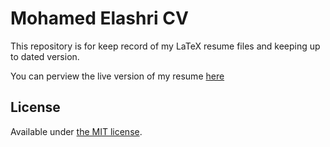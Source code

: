 
# Mohamed Elashri CV 

This repository is for keep record of my LaTeX resume files and keeping up to dated version. 

You can perview the live version of my resume [here](https://github.com/MohamedElashri/ME-Resume/blob/Main/Resume.pdf "Mohamed's Resume")


## License

Available under [the MIT license](https://opensource.org/licenses/MIT).
